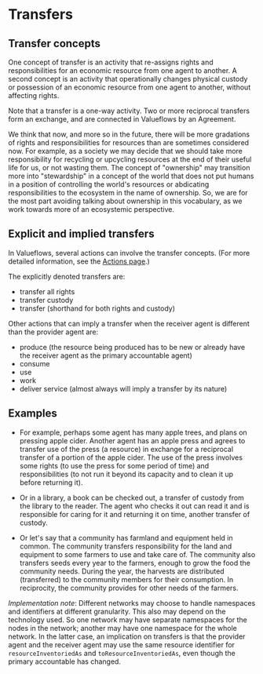# Transfers

## Transfer concepts

One concept of transfer is an activity that re-assigns rights and responsibilities for an economic resource from one agent to another.  A second concept is an activity that operationally changes physical custody or possession of an economic resource from one agent to another, without affecting rights.

Note that a transfer is a one-way activity.  Two or more reciprocal transfers form an exchange, and are connected in Valueflows by an Agreement.

We think that now, and more so in the future, there will be more gradations of rights and responsibilities for resources than are sometimes considered now.  For example, as a society we may decide that we should take more responsibility for recycling or upcycling resources at the end of their useful life for us, or not wasting them.  The concept of "ownership" may transition more into "stewardship" in a concept of the world that does not put humans in a position of controlling the world's resources or abdicating responsibilities to the ecosystem in the name of ownership.  So, we are for the most part avoiding talking about ownership in this vocabulary, as we work towards more of an ecosystemic perspective.

## Explicit and implied transfers

In Valueflows, several actions can involve the transfer concepts.  (For more detailed information, see the [Actions page](actions.md).)

The explicitly denoted transfers are:

* transfer all rights
* transfer custody
* transfer (shorthand for both rights and custody)

Other actions that can imply a transfer when the receiver agent is different than the provider agent are:

* produce (the resource being produced has to be new or already have the receiver agent as the primary accountable agent)
* consume
* use
* work
* deliver service (almost always will imply a transfer by its nature)

## Examples

* For example, perhaps some agent has many apple trees, and plans on pressing apple cider. Another agent has an apple press and agrees to transfer use of the press (a resource) in exchange for a reciprocal transfer of a portion of the apple cider.  The use of the press involves some rights (to use the press for some period of time) and responsibilities (to not run it beyond its capacity and to clean it up before returning it).

* Or in a library, a book can be checked out, a transfer of custody from the library to the reader.  The agent who checks it out can read it and is responsible for caring for it and returning it on time, another transfer of custody.

* Or let's say that a community has farmland and equipment held in common.  The community transfers responsibility for the land and equipment to some farmers to use and take care of.  The community also transfers seeds every year to the farmers, enough to grow the food the community needs.  During the year, the harvests are distributed (transferred) to the community members for their consumption.  In reciprocity, the community provides for other needs of the farmers.

*Implementation note*: Different networks may choose to handle namespaces and identifiers at different granularity.  This also may depend on the technology used.  So one network may have separate namespaces for the nodes in the network; another may have one namespace for the whole network.  In the latter case, an implication on transfers is that the provider agent and the receiver agent may use the same resource identifier for `resourceInventoriedAs` and `toResourceInventoriedAs`, even though the primary accountable has changed.
